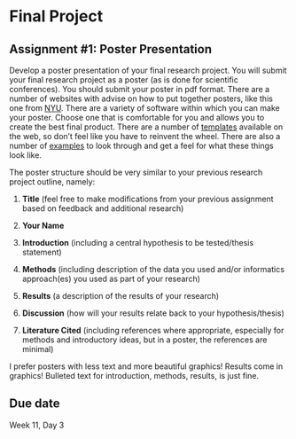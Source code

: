 # Final Project 
## Assignment #1: Poster Presentation

Develop a poster presentation of your final research project.  You will submit your final research project as a poster (as is done for scientific conferences).  You should submit your poster in pdf format.  There are a number of websites with advise on how to put together posters, like this one from [NYU](https://guides.nyu.edu/posters). There are a variety of software within which you can make your poster.  Choose one that is comfortable for you and allows you to create the best final product.  There are a number of [templates](https://[www.makesigns.com/SciPosters_Templates.aspx](https://www.posterpresentations.com/free-poster-templates.html)) available on the web, so don’t feel like you have to reinvent the wheel.  There are also a number of [examples](https://www.craftofscientificposters.com/) to look through and get a feel for what these things look like.

The poster structure should be very similar to your previous research project outline, namely:

1. **Title** (feel free to make modifications from your previous assignment based on feedback and additional research)

2. **Your Name**

3. **Introduction** (including a central hypothesis to be tested/thesis statement)

4. **Methods** (including description of the data you used and/or informatics approach(es) you used as part of your research)

5. **Results** (a description of the results of your research)

6. **Discussion** (how will your results relate back to your hypothesis/thesis)

7. **Literature Cited** (including references where appropriate, especially for methods and introductory ideas, but in a poster, the references are minimal)

I prefer posters with less text and more beautiful graphics!  Results come in graphics!  Bulleted text for introduction, methods, results, is just fine.


## Due date
Week 11, Day 3
